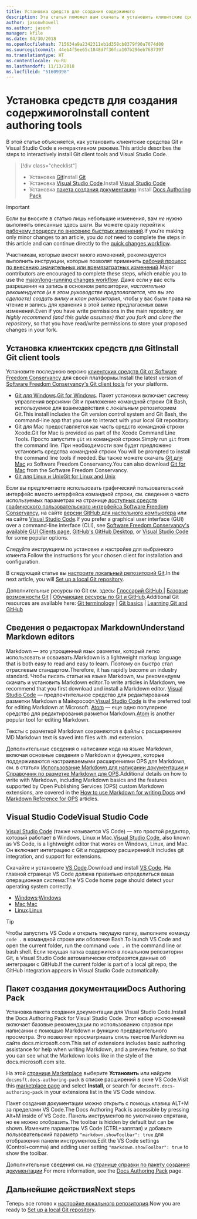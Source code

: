 ```yaml
---
title: Установка средств для создания содержимого
description: Эта статья поможет вам скачать и установить клиентские средства, необходимые для редактирования файлов Markdown и работы с Git.
author: jasonwhowell
ms.author: jasonh
manager: kfile
ms.date: 04/30/2018
ms.openlocfilehash: 715634a9a2342311eb1d358cb8379f90a7074d80
ms.sourcegitcommit: 44eb4f5ee65c1848d7f36fca107b296eb7687397
ms.translationtype: HT
ms.contentlocale: ru-RU
ms.lasthandoff: 11/13/2018
ms.locfileid: "51609398"
---
```

# <a name="install-content-authoring-tools"></a><span data-ttu-id="b54e9-103">Установка средств для создания содержимого</span><span class="sxs-lookup"><span data-stu-id="b54e9-103">Install content authoring tools</span></span>

<span data-ttu-id="b54e9-104">В этой статье объясняется, как установить клиентские средства Git и Visual Studio Code в интерактивном режиме.</span><span class="sxs-lookup"><span data-stu-id="b54e9-104">This article describes the steps to interactively install Git client tools and Visual Studio Code.</span></span>
> [!div class="checklist"]
> * <span data-ttu-id="b54e9-105">Установка [Git](https://git-scm.com/)</span><span class="sxs-lookup"><span data-stu-id="b54e9-105">Install [Git](https://git-scm.com/)</span></span>
> * <span data-ttu-id="b54e9-106">Установка [Visual Studio Code](https://code.visualstudio.com/).</span><span class="sxs-lookup"><span data-stu-id="b54e9-106">Install [Visual Studio Code](https://code.visualstudio.com/)</span></span>
> * <span data-ttu-id="b54e9-107">Установка [пакета создания документации](https://marketplace.visualstudio.com/items?itemName=docsmsft.docs-authoring-pack).</span><span class="sxs-lookup"><span data-stu-id="b54e9-107">Install [Docs Authoring Pack](https://marketplace.visualstudio.com/items?itemName=docsmsft.docs-authoring-pack)</span></span>

>[!IMPORTANT]
> <span data-ttu-id="b54e9-108">Если вы вносите в статью лишь небольшие изменения, вам *не* нужно выполнять описанные здесь шаги. Вы можете сразу перейти к [рабочему процессу по внесению быстрых изменений](index.md#quick-edits-to-existing-documents).</span><span class="sxs-lookup"><span data-stu-id="b54e9-108">If you're making only minor changes to an article, you *do not* need to complete the steps in this article and can continue directly to the [quick changes workflow](index.md#quick-edits-to-existing-documents).</span></span>
>
> <span data-ttu-id="b54e9-109">Участникам, которые вносят много изменений, рекомендуется выполнить инструкции, которые позволят применить [рабочий процесс по внесению значительных или времязатратных изменений](how-to-write-workflows-major.md).</span><span class="sxs-lookup"><span data-stu-id="b54e9-109">Major contributors are encouraged to complete these steps, which enable you to use the [major/long-running changes workflow](how-to-write-workflows-major.md).</span></span> <span data-ttu-id="b54e9-110">Даже если у вас есть разрешения на запись в основном репозитории, *настоятельно рекомендуется (и в этом руководстве предполагается, что вы это сделаете) создать вилку и клон репозитория*, чтобы у вас были права на чтение и запись для хранения в этой вилке предлагаемых вами изменений.</span><span class="sxs-lookup"><span data-stu-id="b54e9-110">Even if you have write permissions in the main repository, *we highly recommend (and this guide assumes) that you fork and clone the repository*, so that you have read/write permissions to store your proposed changes in your fork.</span></span>

## <a name="install-git-client-tools"></a><span data-ttu-id="b54e9-111">Установка клиентских средств для Git</span><span class="sxs-lookup"><span data-stu-id="b54e9-111">Install Git client tools</span></span> 

 <span data-ttu-id="b54e9-112">Установите последнюю версию [клиентских средств Git от Software Freedom Conservancy](https://git-scm.com/download/) для своей платформы.</span><span class="sxs-lookup"><span data-stu-id="b54e9-112">Install the latest version of [Software Freedom Conservancy's Git client tools](https://git-scm.com/download/) for your platform.</span></span> 

* <span data-ttu-id="b54e9-113">[Git для Windows](https://git-scm.com/download/win).</span><span class="sxs-lookup"><span data-stu-id="b54e9-113">[Git for Windows](https://git-scm.com/download/win).</span></span> <span data-ttu-id="b54e9-114">Пакет установки включает систему управления версиями Git и приложение командной строки Git Bash, используемое для взаимодействия с локальным репозиторием Git.</span><span class="sxs-lookup"><span data-stu-id="b54e9-114">This install includes the Git version control system and Git Bash, the command-line app that you use to interact with your local Git repository.</span></span>
* <span data-ttu-id="b54e9-115">Git для Mac предоставляется как часть средств командной строки Xcode.</span><span class="sxs-lookup"><span data-stu-id="b54e9-115">Git for Mac is provided as part of the Xcode Command Line Tools.</span></span> <span data-ttu-id="b54e9-116">Просто запустите `git` из командной строки.</span><span class="sxs-lookup"><span data-stu-id="b54e9-116">Simply run `git` from the command line.</span></span> <span data-ttu-id="b54e9-117">При необходимости вам будет предложено установить средства командной строки.</span><span class="sxs-lookup"><span data-stu-id="b54e9-117">You will be prompted to install the command line tools if needed.</span></span> <span data-ttu-id="b54e9-118">Вы также можете скачать [Git для Mac](https://git-scm.com/download/mac) из Software Freedom Conservancy.</span><span class="sxs-lookup"><span data-stu-id="b54e9-118">You can also download [Git for Mac](https://git-scm.com/download/mac) from the Software Freedom Conservancy.</span></span>
* [<span data-ttu-id="b54e9-119">Git для Linux и Unix</span><span class="sxs-lookup"><span data-stu-id="b54e9-119">Git for Linux and Unix</span></span>](https://git-scm.com/download/linux)

<span data-ttu-id="b54e9-120">Если вы предпочитаете использовать графический пользовательский интерфейс вместо интерфейса командной строки, см. сведения о часто используемых параметрах на странице [доступных средств графического пользовательского интерфейса Software Freedom Conservancy](https://git-scm.com/downloads/guis), на сайте [версии GitHub для настольного компьютера](https://desktop.github.com/) или на сайте [Visual Studio Code](https://www.visualstudio.com/products/code-vs.aspx).</span><span class="sxs-lookup"><span data-stu-id="b54e9-120">If you prefer a graphical user interface (GUI) over a command-line interface (CLI), see [Software Freedom Conservancy's available GUI Clients page](https://git-scm.com/downloads/guis), [GitHub's GitHub Desktop](https://desktop.github.com/), or [Visual Studio Code](https://www.visualstudio.com/products/code-vs.aspx) for some popular options.</span></span>

<span data-ttu-id="b54e9-121">Следуйте инструкциям по установке и настройке для выбранного клиента.</span><span class="sxs-lookup"><span data-stu-id="b54e9-121">Follow the instructions for your chosen client for installation and configuration.</span></span>

<span data-ttu-id="b54e9-122">В следующей статье вы [настроите локальный репозиторий Git](get-started-setup-local.md).</span><span class="sxs-lookup"><span data-stu-id="b54e9-122">In the next article, you will [Set up a local Git repository](get-started-setup-local.md).</span></span>

   <span data-ttu-id="b54e9-123">Дополнительные ресурсы по Git см. здесь: [Глоссарий GitHub ](https://help.github.com/articles/github-glossary) | [Базовые возможности Git](https://git-scm.com/book/en/v2/Getting-Started-Git-Basics) | [Обучающие ресурсы по Git и GitHub](https://help.github.com/articles/good-resources-for-learning-git-and-github/).</span><span class="sxs-lookup"><span data-stu-id="b54e9-123">Additional Git resources are available here: [Git terminology](https://help.github.com/articles/github-glossary) | [Git basics](https://git-scm.com/book/en/v2/Getting-Started-Git-Basics) | [Learning Git and GitHub](https://help.github.com/articles/good-resources-for-learning-git-and-github/)</span></span>

## <a name="understand-markdown-editors"></a><span data-ttu-id="b54e9-124">Сведения о редакторах Markdown</span><span class="sxs-lookup"><span data-stu-id="b54e9-124">Understand Markdown editors</span></span>

<span data-ttu-id="b54e9-125">Markdown — это упрощенный язык разметки, который легко использовать и осваивать.</span><span class="sxs-lookup"><span data-stu-id="b54e9-125">Markdown is a lightweight markup language that is both easy to read and easy to learn.</span></span> <span data-ttu-id="b54e9-126">Поэтому он быстро стал отраслевым стандартом.</span><span class="sxs-lookup"><span data-stu-id="b54e9-126">Therefore, it has rapidly become an industry standard.</span></span> <span data-ttu-id="b54e9-127">Чтобы писать статьи на языке Markdown, мы рекомендуем скачать и установить Markdown editor.</span><span class="sxs-lookup"><span data-stu-id="b54e9-127">To write articles in Markdown, we recommend that you first download and install a Markdown editor.</span></span>  <span data-ttu-id="b54e9-128">[Visual Studio Code](https://code.visualstudio.com/) — предпочтительное средство для редактирования разметки Markdown в Майкрософт.</span><span class="sxs-lookup"><span data-stu-id="b54e9-128">[Visual Studio Code](https://code.visualstudio.com/) is the preferred tool for editing Markdown at Microsoft.</span></span> <span data-ttu-id="b54e9-129">[Atom](https://atom.io) — еще одно популярное средство для редактирования разметки Markdown.</span><span class="sxs-lookup"><span data-stu-id="b54e9-129">[Atom](https://atom.io) is another popular tool for editing Markdown.</span></span>

<span data-ttu-id="b54e9-130">Тексты с разметкой Markdown сохраняются в файлы с расширением MD.</span><span class="sxs-lookup"><span data-stu-id="b54e9-130">Markdown text is saved into files with .md extension.</span></span>

<span data-ttu-id="b54e9-131">Дополнительные сведения о написании кода на языке Markdown, включая основные сведения о Markdown и функциях, которые поддерживаются настраиваемыми расширениями OPS для Markdown, см. в статьях [Использование Markdown для написании документации ](how-to-write-use-markdown.md) и [Справочник по разметке Markdown для OPS](markdown-reference.md).</span><span class="sxs-lookup"><span data-stu-id="b54e9-131">Additional details on how to write with Markdown, including Markdown basics and the features supported by Open Publishing Services (OPS) custom Markdown extensions, are covered in the [How to use Markdown for writing Docs](how-to-write-use-markdown.md) and [Markdown Reference for OPS](markdown-reference.md) articles.</span></span>

## <a name="visual-studio-code"></a><span data-ttu-id="b54e9-132">Visual Studio Code</span><span class="sxs-lookup"><span data-stu-id="b54e9-132">Visual Studio Code</span></span>

<span data-ttu-id="b54e9-133">[Visual Studio Code](https://code.visualstudio.com/) (также называется VS Code) — это простой редактор, который работает в Windows, Linux и Mac.</span><span class="sxs-lookup"><span data-stu-id="b54e9-133">[Visual Studio Code](https://code.visualstudio.com/), also known as VS Code, is a lightweight editor that works on Windows, Linux, and Mac.</span></span> <span data-ttu-id="b54e9-134">Он включает интеграцию с Git и поддержку расширений.</span><span class="sxs-lookup"><span data-stu-id="b54e9-134">It includes git integration, and support for extensions.</span></span>

<span data-ttu-id="b54e9-135">Скачайте и установите [VS Code](https://code.visualstudio.com/).</span><span class="sxs-lookup"><span data-stu-id="b54e9-135">Download and install [VS Code](https://code.visualstudio.com/).</span></span> <span data-ttu-id="b54e9-136">На главной странице VS Code должна правильно определиться ваша операционная система:</span><span class="sxs-lookup"><span data-stu-id="b54e9-136">The VS Code home page should detect your operating system correctly.</span></span>

- <span data-ttu-id="b54e9-137">[Windows](https://code.visualstudio.com/docs/setup/windows);</span><span class="sxs-lookup"><span data-stu-id="b54e9-137">[Windows](https://code.visualstudio.com/docs/setup/windows)</span></span>
- <span data-ttu-id="b54e9-138">[Mac](https://code.visualstudio.com/docs/setup/mac);</span><span class="sxs-lookup"><span data-stu-id="b54e9-138">[Mac](https://code.visualstudio.com/docs/setup/mac)</span></span>
- <span data-ttu-id="b54e9-139">[Linux](https://code.visualstudio.com/docs/setup/linux).</span><span class="sxs-lookup"><span data-stu-id="b54e9-139">[Linux](https://code.visualstudio.com/docs/setup/linux)</span></span>

> [!TIP]
> <span data-ttu-id="b54e9-140">Чтобы запустить VS Code и открыть текущую папку, выполните команду `code .` в командной строке или оболочке Bash.</span><span class="sxs-lookup"><span data-stu-id="b54e9-140">To launch VS Code and open the current folder, run the command `code .` in the command line or bash shell.</span></span> <span data-ttu-id="b54e9-141">Если текущая папка содержится в локальном репозитории Git, в Visual Studio Code автоматически отобразятся данные об интеграции с GitHub.</span><span class="sxs-lookup"><span data-stu-id="b54e9-141">If the current folder is part of a local git repo, the GitHub integration appears in Visual Studio Code automatically.</span></span>

## <a name="docs-authoring-pack"></a><span data-ttu-id="b54e9-142">Пакет создания документации</span><span class="sxs-lookup"><span data-stu-id="b54e9-142">Docs Authoring Pack</span></span>
<span data-ttu-id="b54e9-143">Установка пакета создания документации для Visual Studio Code.</span><span class="sxs-lookup"><span data-stu-id="b54e9-143">Install the Docs Authoring Pack for Visual Studio Code.</span></span> <span data-ttu-id="b54e9-144">Этот набор исключений включает базовые рекомендации по использованию справки при написании с помощью Markdown и функцию предварительного просмотра. Это позволяет просматривать стиль текстов Markdown на сайте docs.microsoft.com.</span><span class="sxs-lookup"><span data-stu-id="b54e9-144">This set of extensions includes basic authoring assistance for help when writing Markdown, and a preview feature, so that you can see what the Markdown looks like in the style of the docs.microsoft.com site.</span></span>

   <span data-ttu-id="b54e9-145">На этой [странице Marketplace](https://marketplace.visualstudio.com/items?itemName=docsmsft.docs-authoring-pack) выберите **Установить** или найдите `docsmsft.docs-authoring-pack` в списке расширений в окне VS Code.</span><span class="sxs-lookup"><span data-stu-id="b54e9-145">Visit this [marketplace page](https://marketplace.visualstudio.com/items?itemName=docsmsft.docs-authoring-pack) and select **Install**, or search for `docsmsft.docs-authoring-pack` in your extensions list in the VS Code window.</span></span> 

   <span data-ttu-id="b54e9-146">Пакет создания документации можно открыть с помощь.клавиш ALT+M за пределами VS Code.</span><span class="sxs-lookup"><span data-stu-id="b54e9-146">The Docs Authoring Pack is accessible by pressing Alt+M inside of VS Code.</span></span> <span data-ttu-id="b54e9-147">Панель инструментов по умолчанию спрятана, но ее можно отобразить.</span><span class="sxs-lookup"><span data-stu-id="b54e9-147">The toolbar is hidden by default but can be shown.</span></span> <span data-ttu-id="b54e9-148">Измените параметры VS Code (CTRL+запятая) и добавьте пользовательский параметр `"markdown.showToolbar": true` для отображения панели инструментов.</span><span class="sxs-lookup"><span data-stu-id="b54e9-148">Edit the VS Code settings (Control+comma) and adding user setting `"markdown.showToolbar": true` to show the toolbar.</span></span>

   <span data-ttu-id="b54e9-149">Дополнительные сведения см. на [странице справки по пакету создания документации](how-to-write-docs-auth-pack.md).</span><span class="sxs-lookup"><span data-stu-id="b54e9-149">For more information, see the [Docs Authoring Pack](how-to-write-docs-auth-pack.md) page.</span></span>


## <a name="next-steps"></a><span data-ttu-id="b54e9-150">Дальнейшие действия</span><span class="sxs-lookup"><span data-stu-id="b54e9-150">Next steps</span></span>

<span data-ttu-id="b54e9-151">Теперь все готово к [настройке локального репозитория](get-started-setup-local.md).</span><span class="sxs-lookup"><span data-stu-id="b54e9-151">Now you are ready to [Set up a local Git repository](get-started-setup-local.md).</span></span>

